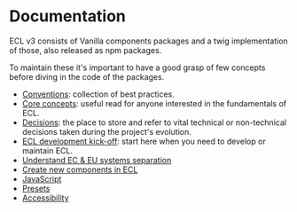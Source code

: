 # Documentation

ECL v3 consists of Vanilla components packages and a twig implementation of those, also released as npm packages.

To maintain these it's important to have a good grasp of few concepts before diving in the code of the packages.

- [Conventions](./conventions/README.md): collection of best practices.
- [Core concepts](./core-concepts.md): useful read for anyone interested in the fundamentals of ECL.
- [Decisions](./decisions/README.md): the place to store and refer to vital technical or non-technical decisions taken during the project's evolution.
- [ECL development kick-off](./developers-start-here.md): start here when you need to develop or maintain ECL.
- [Understand EC & EU systems separation](./ec-eu-systems.md)
- [Create new components in ECL](./create-new-component.md)
- [JavaScript](./javascript.md)
- [Presets](./presets.md)
- [Accessibility](./accessibility.md)
